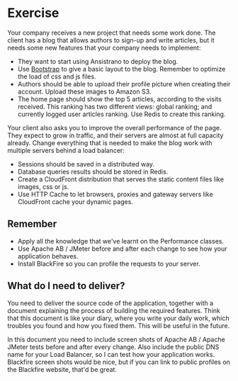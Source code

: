 # Exercise
Your company receives a new project that needs some work done. The client has a blog that allows authors to sign-up and write articles, but it needs some new features that your company needs to implement:
- They want to start using Ansistrano to deploy the blog.
- Use [Bootstrap](https://getbootstrap.com/) to give a basic layout to the blog. Remember to optimize the load of css and js files.
- Authors should be able to upload their profile picture when creating their account. Upload these images to Amazon S3.
- The home page should show the top 5 articles, according to the visits received. This ranking has two different views: global ranking; and currently logged user articles ranking. Use Redis to create this ranking.

Your client also asks you to improve the overall performance of the page. They expect to grow in traffic, and their servers are almost at full capacity already. Change everything that is needed to make the blog work with multiple servers behind a load balancer:
- Sessions should be saved in a distributed way.
- Database queries results should be stored in Redis.
- Create a CloudFront distribution that serves the static content files like images, css or js.
- Use HTTP Cache to let browsers, proxies and gateway servers like CloudFront cache your dynamic pages.

## Remember
- Apply all the knowledge that we've learnt on the Performance classes.
- Use Apache AB / JMeter before and after each change to see how your application behaves.
- Install BlackFire so you can profile the requests to your server.

## What do I need to deliver?
You need to deliver the source code of the application, together with a document explaining the process of building the required features.
Think that this document is like your diary, where you write your daily work, which troubles you found and how you fixed them. This will be useful in the future.

In this document you need to include screen shots of Apache AB / Apache JMeter tests before and after every change. Also include the public DNS name for your Load Balancer, so I can test how your application works.
Blackfire screen shots would be nice, but if you can link to public profiles on the Blackfire website, that'd be great.
